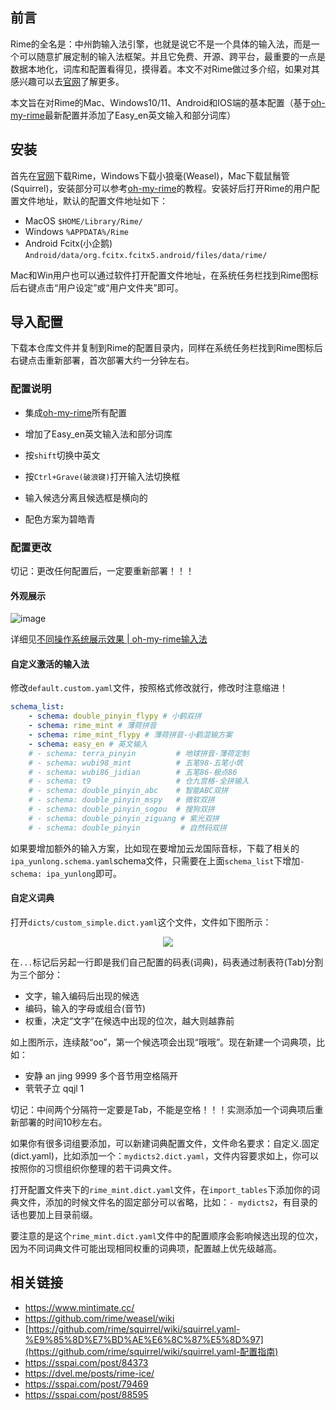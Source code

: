 ## 前言
Rime的全名是：中州韵输入法引擎，也就是说它不是一个具体的输入法，而是一个可以随意扩展定制的输入法框架。并且它免费、开源、跨平台，最重要的一点是数据本地化，词库和配置看得见，摸得着。本文不对Rime做过多介绍，如果对其感兴趣可以去[官网](https://rime.im/)了解更多。

本文旨在对Rime的Mac、Windows10/11、Android和IOS端的基本配置（基于[oh-my-rime](https://www.mintimate.cc/)最新配置并添加了Easy_en英文输入和部分词库）

## 安装
首先在[官网](https://rime.im/)下载Rime，Windows下载小狼毫(Weasel)，Mac下载鼠鬚管(Squirrel)，安装部分可以参考[oh-my-rime](https://www.mintimate.cc/)的教程。安装好后打开Rime的用户配置文件地址，默认的配置文件地址如下：

- MacOS `$HOME/Library/Rime/`
- Windows `%APPDATA%/Rime`
- Android Fcitx(小企鹅) `Android/data/org.fcitx.fcitx5.android/files/data/rime/`

Mac和Win用户也可以通过软件打开配置文件地址，在系统任务栏找到Rime图标后右键点击“用户设定”或“用户文件夹”即可。

## 导入配置

下载本仓库文件并复制到Rime的配置目录内，同样在系统任务栏找到Rime图标后右键点击重新部署，首次部署大约一分钟左右。

###  配置说明

- 集成[oh-my-rime](https://www.mintimate.cc/)所有配置
- 增加了Easy_en英文输入法和部分词库

- 按`shift`切换中英文
- 按`Ctrl+Grave(破浪键)`打开输入法切换框
- 输入候选分离且候选框是横向的
- 配色方案为碧皓青

### 配置更改

切记：更改任何配置后，一定要重新部署！！！

#### 外观展示

![image](https://www.mintimate.cc/image/demo/themeOfOhMyRime.webp)

详细见[不同操作系统展示效果 | oh-my-rime输入法](https://www.mintimate.cc/zh/demo/diffAppearance.html)

#### 自定义激活的输入法

修改`default.custom.yaml`文件，按照格式修改就行，修改时注意缩进！

``````yaml
schema_list:
    - schema: double_pinyin_flypy # 小鹤双拼
    - schema: rime_mint # 薄荷拼音
    - schema: rime_mint_flypy # 薄荷拼音-小鹤混输方案
    - schema: easy_en # 英文输入
    # - schema: terra_pinyin         # 地球拼音-薄荷定制
    # - schema: wubi98_mint          # 五笔98-五笔小筑
    # - schema: wubi86_jidian        # 五笔86-极点86
    # - schema: t9                   # 仓九宫格-全拼输入
    # - schema: double_pinyin_abc    # 智能ABC双拼
    # - schema: double_pinyin_mspy   # 微软双拼
    # - schema: double_pinyin_sogou  # 搜狗双拼
    # - schema: double_pinyin_ziguang # 紫光双拼
    # - schema: double_pinyin         # 自然码双拼
``````

如果要增加额外的输入方案，比如现在要增加云龙国际音标，下载了相关的`ipa_yunlong.schema.yaml`schema文件，只需要在上面`schema_list`下增加`- schema: ipa_yunlong`即可。

#### 自定义词典
打开`dicts/custom_simple.dict.yaml`这个文件，文件如下图所示：
<div align="center"><img src="https://gitlab.com/zhaochengcube/images/-/raw/main/pictures/2024/01/11_21_23_51_rime-dict.png" width="" height="" /></div>

在`...`标记后另起一行即是我们自己配置的码表(词典)，码表通过制表符(Tab)分割为三个部分：

- 文字，输入编码后出现的候选
- 编码，输入的字母或组合(音节)
- 权重，决定“文字”在候选中出现的位次，越大则越靠前

如上图所示，连续敲“oo”，第一个候选项会出现“哦哦”。现在新建一个词典项，比如：

- 安静	an jing	9999 多个音节用空格隔开
- 茕茕孑立  qqjl  1

切记：中间两个分隔符一定要是Tab，不能是空格！！！实测添加一个词典项后重新部署的时间10秒左右。

如果你有很多词组要添加，可以新建词典配置文件，文件命名要求：自定义.固定(dict.yaml)，比如添加一个：`mydicts2.dict.yaml`，文件内容要求如上，你可以按照你的习惯组织你整理的若干词典文件。

打开配置文件夹下的`rime_mint.dict.yaml`文件，在`import_tables`下添加你的词典文件，添加的时候文件名的固定部分可以省略，比如：`- mydicts2`，有目录的话也要加上目录前缀。

要注意的是这个`rime_mint.dict.yaml`文件中的配置顺序会影响候选出现的位次，因为不同词典文件可能出现相同权重的词典项，配置越上优先级越高。

## 相关链接

- https://www.mintimate.cc/
- https://github.com/rime/weasel/wiki
- [https://github.com/rime/squirrel/wiki/squirrel.yaml-%E9%85%8D%E7%BD%AE%E6%8C%87%E5%8D%97](https://github.com/rime/squirrel/wiki/squirrel.yaml-配置指南)
- https://sspai.com/post/84373
- https://dvel.me/posts/rime-ice/
- https://sspai.com/post/79469
- https://sspai.com/post/88595
